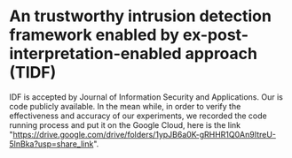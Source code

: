 # An trustworthy intrusion detection framework enabled by ex-post-interpretation-enabled approach (TIDF)
IDF is accepted by Journal of Information Security and Applications. Our is code publicly available.
In the mean while, in order to verify the effectiveness and accuracy of our experiments, we recorded the code running process and put it on the Google Cloud, here is the link "https://drive.google.com/drive/folders/1ypJB6a0K-gRHHR1Q0An9ItreU-5lnBka?usp=share_link".
